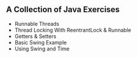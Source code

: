 ## A Collection of Java Exercises

* Runnable Threads
* Thread Locking With ReentrantLock & Runnable
* Getters & Setters
* Basic Swing Example
* Using Swing and Time
